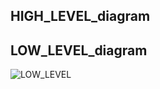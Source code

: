 ## HIGH_LEVEL_diagram


## LOW_LEVEL_diagram
![LOW_LEVEL](https://user-images.githubusercontent.com/86276947/131997835-9b57b2b9-2a21-483a-a067-e3131d134e2a.PNG)

